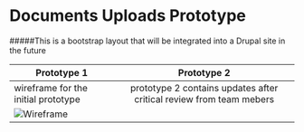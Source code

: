 # Documents Uploads Prototype

#####This is a bootstrap layout that will be integrated into a Drupal site in the future

|Prototype 1 | Prototype 2|
|------------------------------------------------------|:------------------------------------------------------------------------------:|
|wireframe for the initial prototype| prototype 2 contains updates after critical review from team mebers|
|![Wireframe](https://s-media-cache-ak0.pinimg.com/564x/ed/9f/c2/ed9fc2c3a03a03b6b5402de111935e81.jpg)|

